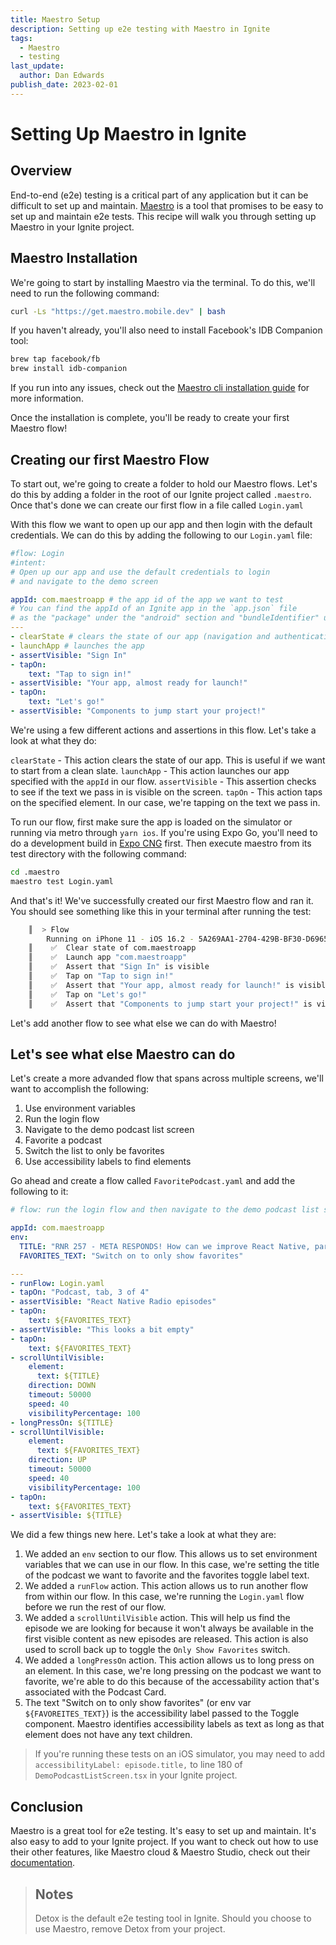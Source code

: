 ```yaml
---
title: Maestro Setup
description: Setting up e2e testing with Maestro in Ignite
tags:
  - Maestro
  - testing
last_update:
  author: Dan Edwards
publish_date: 2023-02-01
---
```


# Setting Up Maestro in Ignite

## Overview

End-to-end (e2e) testing is a critical part of any application but it can be difficult to set up and maintain. [Maestro](https://maestro.mobile.dev/) is a tool that promises to be easy to set up and maintain e2e tests. This recipe will walk you through setting up Maestro in your Ignite project.

## Maestro Installation

We're going to start by installing Maestro via the terminal. To do this, we'll need to run the following command:

```bash
curl -Ls "https://get.maestro.mobile.dev" | bash
```

If you haven't already, you'll also need to install Facebook's IDB Companion tool:

```bash
brew tap facebook/fb
brew install idb-companion
```

If you run into any issues, check out the [Maestro cli installation guide](https://maestro.mobile.dev/getting-started/installing-maestro#installing-the-cli) for more information.

Once the installation is complete, you'll be ready to create your first Maestro flow!

## Creating our first Maestro Flow

To start out, we're going to create a folder to hold our Maestro flows. Let's do this by adding a folder in the root of our Ignite project called `.maestro`. Once that's done we can create our first flow in a file called `Login.yaml`

With this flow we want to open up our app and then login with the default credentials. We can do this by adding the following to our `Login.yaml` file:

```yaml
#flow: Login
#intent:
# Open up our app and use the default credentials to login
# and navigate to the demo screen

appId: com.maestroapp # the app id of the app we want to test
# You can find the appId of an Ignite app in the `app.json` file
# as the "package" under the "android" section and "bundleIdentifier" under the "ios" section
---
- clearState # clears the state of our app (navigation and authentication)
- launchApp # launches the app
- assertVisible: "Sign In"
- tapOn:
    text: "Tap to sign in!"
- assertVisible: "Your app, almost ready for launch!"
- tapOn:
    text: "Let's go!"
- assertVisible: "Components to jump start your project!"
```

We're using a few different actions and assertions in this flow. Let's take a look at what they do:

`clearState` - This action clears the state of our app. This is useful if we want to start from a clean slate.
`launchApp` - This action launches our app specified with the `appId` in our flow.
`assertVisible` - This assertion checks to see if the text we pass in is visible on the screen.
`tapOn` - This action taps on the specified element. In our case, we're tapping on the text we pass in.

To run our flow, first make sure the app is loaded on the simulator or running via metro through `yarn ios`. If you're using Expo Go, you'll need to do a development build in [Expo CNG](./SwitchBetweenExpoGoCNG.md) first. Then execute maestro from its test directory with the following command:

```bash
cd .maestro
maestro test Login.yaml
```

And that's it! We've successfully created our first Maestro flow and ran it. You should see something like this in your terminal after running the test:

```bash
    ║  > Flow
        Running on iPhone 11 - iOS 16.2 - 5A269AA1-2704-429B-BF30-D6965060E03E
    ║    ✅  Clear state of com.maestroapp
    ║    ✅  Launch app "com.maestroapp"
    ║    ✅  Assert that "Sign In" is visible
    ║    ✅  Tap on "Tap to sign in!"
    ║    ✅  Assert that "Your app, almost ready for launch!" is visible
    ║    ✅  Tap on "Let's go!"
    ║    ✅  Assert that "Components to jump start your project!" is visible
```

Let's add another flow to see what else we can do with Maestro!

## Let's see what else Maestro can do

Let's create a more advanded flow that spans across multiple screens, we'll want to accomplish the following:

1. Use environment variables
2. Run the login flow
3. Navigate to the demo podcast list screen
4. Favorite a podcast
5. Switch the list to only be favorites
6. Use accessibility labels to find elements

Go ahead and create a flow called `FavoritePodcast.yaml` and add the following to it:

```yaml
# flow: run the login flow and then navigate to the demo podcast list screen, favorite a podcast, and then switch the list to only be favorites.

appId: com.maestroapp
env:
  TITLE: "RNR 257 - META RESPONDS! How can we improve React Native, part 2"
  FAVORITES_TEXT: "Switch on to only show favorites"

---
- runFlow: Login.yaml
- tapOn: "Podcast, tab, 3 of 4"
- assertVisible: "React Native Radio episodes"
- tapOn:
    text: ${FAVORITES_TEXT}
- assertVisible: "This looks a bit empty"
- tapOn:
    text: ${FAVORITES_TEXT}
- scrollUntilVisible:
    element:
      text: ${TITLE}
    direction: DOWN
    timeout: 50000
    speed: 40
    visibilityPercentage: 100
- longPressOn: ${TITLE}
- scrollUntilVisible:
    element:
      text: ${FAVORITES_TEXT}
    direction: UP
    timeout: 50000
    speed: 40
    visibilityPercentage: 100
- tapOn:
    text: ${FAVORITES_TEXT}
- assertVisible: ${TITLE}
```

We did a few things new here. Let's take a look at what they are:

1. We added an `env` section to our flow. This allows us to set environment variables that we can use in our flow. In this case, we're setting the title of the podcast we want to favorite and the favorites toggle label text.
2. We added a `runFlow` action. This action allows us to run another flow from within our flow. In this case, we're running the `Login.yaml` flow before we run the rest of our flow.
3. We added a `scrollUntilVisible` action. This will help us find the episode we are looking for because it won't always be available in the first visible content as new episodes are released. This action is also used to scroll back up to toggle the `Only Show Favorites` switch.
4. We added a `longPressOn` action. This action allows us to long press on an element. In this case, we're long pressing on the podcast we want to favorite, we're able to do this because of the accessability action that's associated with the Podcast Card.
5. The text "Switch on to only show favorites" (or env var `${FAVOREITES_TEXT}`) is the accessibility label passed to the Toggle component. Maestro identifies accessibility labels as text as long as that element does not have any text children.

> If you're running these tests on an iOS simulator, you may need to add `accessibilityLabel: episode.title,` to line 180 of `DemoPodcastListScreen.tsx` in your Ignite project.

## Conclusion

Maestro is a great tool for e2e testing. It's easy to set up and maintain. It's also easy to add to your Ignite project. If you want to check out how to use their other features, like Maestro cloud & Maestro Studio, check out their [documentation](https://maestro.mobile.dev/).

> ## Notes
>
> Detox is the default e2e testing tool in Ignite. Should you choose to use Maestro, remove Detox from your project.
